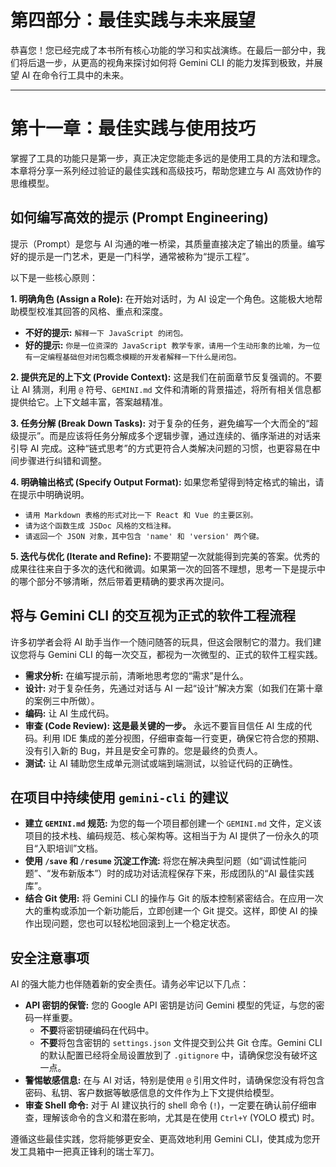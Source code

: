 # 第四部分：最佳实践与未来展望

恭喜您！您已经完成了本书所有核心功能的学习和实战演练。在最后一部分中，我们将后退一步，从更高的视角来探讨如何将 Gemini CLI 的能力发挥到极致，并展望 AI 在命令行工具中的未来。

---

# 第十一章：最佳实践与使用技巧

掌握了工具的功能只是第一步，真正决定您能走多远的是使用工具的方法和理念。本章将分享一系列经过验证的最佳实践和高级技巧，帮助您建立与 AI 高效协作的思维模型。

## 如何编写高效的提示 (Prompt Engineering)

提示（Prompt）是您与 AI 沟通的唯一桥梁，其质量直接决定了输出的质量。编写好的提示是一门艺术，更是一门科学，通常被称为“提示工程”。

以下是一些核心原则：

**1. 明确角色 (Assign a Role):**
在开始对话时，为 AI 设定一个角色。这能极大地帮助模型校准其回答的风格、重点和深度。

*   **不好的提示:** `解释一下 JavaScript 的闭包。`
*   **好的提示:** `你是一位资深的 JavaScript 教学专家，请用一个生动形象的比喻，为一位有一定编程基础但对闭包概念模糊的开发者解释一下什么是闭包。`

**2. 提供充足的上下文 (Provide Context):**
这是我们在前面章节反复强调的。不要让 AI 猜测，利用 `@` 符号、`GEMINI.md` 文件和清晰的背景描述，将所有相关信息都提供给它。上下文越丰富，答案越精准。

**3. 任务分解 (Break Down Tasks):**
对于复杂的任务，避免编写一个大而全的“超级提示”。而是应该将任务分解成多个逻辑步骤，通过连续的、循序渐进的对话来引导 AI 完成。这种“链式思考”的方式更符合人类解决问题的习惯，也更容易在中间步骤进行纠错和调整。

**4. 明确输出格式 (Specify Output Format):**
如果您希望得到特定格式的输出，请在提示中明确说明。

*   `请用 Markdown 表格的形式对比一下 React 和 Vue 的主要区别。`
*   `请为这个函数生成 JSDoc 风格的文档注释。`
*   `请返回一个 JSON 对象，其中包含 'name' 和 'version' 两个键。`

**5. 迭代与优化 (Iterate and Refine):**
不要期望一次就能得到完美的答案。优秀的成果往往来自于多次的迭代和微调。如果第一次的回答不理想，思考一下是提示中的哪个部分不够清晰，然后带着更精确的要求再次提问。

## 将与 Gemini CLI 的交互视为正式的软件工程流程

许多初学者会将 AI 助手当作一个随问随答的玩具，但这会限制它的潜力。我们建议您将与 Gemini CLI 的每一次交互，都视为一次微型的、正式的软件工程实践。

*   **需求分析:** 在编写提示前，清晰地思考您的“需求”是什么。
*   **设计:** 对于复杂任务，先通过对话与 AI 一起“设计”解决方案（如我们在第十章的案例三中所做）。
*   **编码:** 让 AI 生成代码。
*   **审查 (Code Review):** **这是最关键的一步。** 永远不要盲目信任 AI 生成的代码。利用 IDE 集成的差分视图，仔细审查每一行变更，确保它符合您的预期、没有引入新的 Bug，并且是安全可靠的。您是最终的负责人。
*   **测试:** 让 AI 辅助您生成单元测试或端到端测试，以验证代码的正确性。

## 在项目中持续使用 `gemini-cli` 的建议

*   **建立 `GEMINI.md` 规范:** 为您的每一个项目都创建一个 `GEMINI.md` 文件，定义该项目的技术栈、编码规范、核心架构等。这相当于为 AI 提供了一份永久的项目“入职培训”文档。
*   **使用 `/save` 和 `/resume` 沉淀工作流:** 将您在解决典型问题（如“调试性能问题”、“发布新版本”）时的成功对话流程保存下来，形成团队的“AI 最佳实践库”。
*   **结合 Git 使用:** 将 Gemini CLI 的操作与 Git 的版本控制紧密结合。在应用一次大的重构或添加一个新功能后，立即创建一个 Git 提交。这样，即使 AI 的操作出现问题，您也可以轻松地回滚到上一个稳定状态。

## 安全注意事项

AI 的强大能力也伴随着新的安全责任。请务必牢记以下几点：

*   **API 密钥的保管:** 您的 Google API 密钥是访问 Gemini 模型的凭证，与您的密码一样重要。
    *   **不要**将密钥硬编码在代码中。
    *   **不要**将包含密钥的 `settings.json` 文件提交到公共 Git 仓库。Gemini CLI 的默认配置已经将全局设置放到了 `.gitignore` 中，请确保您没有破坏这一点。
*   **警惕敏感信息:** 在与 AI 对话，特别是使用 `@` 引用文件时，请确保您没有将包含密码、私钥、客户数据等敏感信息的文件作为上下文提供给模型。
*   **审查 Shell 命令:** 对于 AI 建议执行的 shell 命令 (`!`)，一定要在确认前仔细审查，理解该命令的含义和潜在影响，尤其是在使用 `Ctrl+Y` (YOLO 模式) 时。

遵循这些最佳实践，您将能够更安全、更高效地利用 Gemini CLI，使其成为您开发工具箱中一把真正锋利的瑞士军刀。
